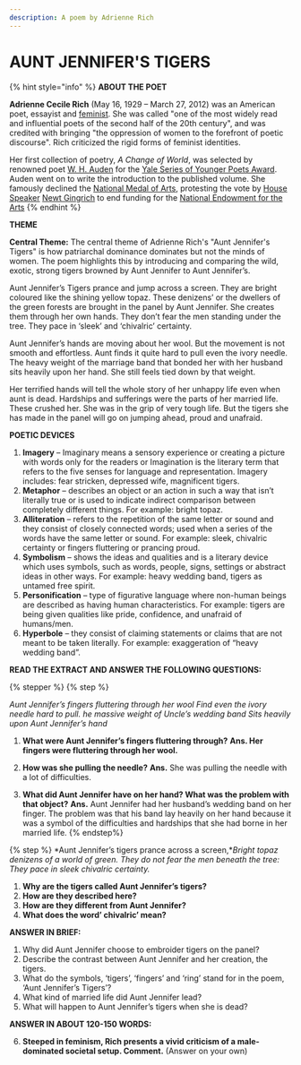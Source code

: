 ```yaml
---
description: A poem by Adrienne Rich
---
```

# AUNT JENNIFER'S TIGERS

{% hint style="info" %}
**ABOUT THE POET**

**Adrienne Cecile Rich** (May 16, 1929 – March 27, 2012) was an American poet, essayist and [feminist](https://en.wikipedia.org/wiki/Feminism). She was called "one of the most widely read and influential poets of the second half of the 20th century", and was credited with bringing "the oppression of women to the forefront of poetic discourse". Rich criticized the rigid forms of feminist identities.

Her first collection of poetry, _A Change of World_, was selected by renowned poet [W. H. Auden](https://en.wikipedia.org/wiki/W._H._Auden) for the [Yale Series of Younger Poets Award](https://en.wikipedia.org/wiki/Yale_Series_of_Younger_Poets_Award). Auden went on to write the introduction to the published volume. She famously declined the [National Medal of Arts](https://en.wikipedia.org/wiki/National_Medal_of_Arts), protesting the vote by [House Speaker](https://en.wikipedia.org/wiki/Speaker_of_the_United_States_House_of_Representatives) [Newt Gingrich](https://en.wikipedia.org/wiki/Newt_Gingrich) to end funding for the [National Endowment for the Arts](https://en.wikipedia.org/wiki/National_Endowment_for_the_Arts)
{% endhint %}

**THEME**

**Central Theme:** The central theme of Adrienne Rich's "Aunt Jennifer's Tigers" is how patriarchal dominance dominates but not the minds of women. The poem highlights this by introducing and comparing the wild, exotic, strong tigers browned by Aunt Jennifer to Aunt Jennifer’s.

Aunt Jennifer’s Tigers prance and jump across a screen. They are bright coloured like the shining yellow topaz. These denizens’ or the dwellers of the green forests are brought in the panel by Aunt Jennifer. She creates them through her own hands. They don’t fear the men standing under the tree. They pace in ‘sleek’ and ‘chivalric’ certainty.

Aunt Jennifer’s hands are moving about her wool. But the movement is not smooth and effortless. Aunt finds it quite hard to pull even the ivory needle. The heavy weight of the marriage band that bonded her with her husband sits heavily upon her hand. She still feels tied down by that weight.

Her terrified hands will tell the whole story of her unhappy life even when aunt is dead. Hardships and sufferings were the parts of her married life. These crushed her. She was in the grip of very tough life. But the tigers she has made in the panel will go on jumping ahead, proud and unafraid.


**POETIC DEVICES**

1. **Imagery** – Imaginary means a sensory experience or creating a picture with words only for the readers or Imagination is the literary term that refers to the five senses for language and representation. Imagery includes: fear stricken, depressed wife, magnificent tigers.
2. **Metaphor** – describes an object or an action in such a way that isn’t literally true or is used to indicate indirect comparison between completely different things. For example: bright topaz.
3. **Alliteration** – refers to the repetition of the same letter or sound and they consist of closely connected words; used when a series of the words have the same letter or sound. For example: sleek, chivalric certainty or fingers fluttering or prancing proud.
4. **Symbolism** – shows the ideas and qualities and is a literary device which uses symbols, such as words, people, signs, settings or abstract ideas in other ways. For example: heavy wedding band, tigers as untamed free spirit.
5. **Personification** – type of figurative language where non-human beings are described as having human characteristics. For example: tigers are being given qualities like pride, confidence, and unafraid of humans/men.
6. **Hyperbole** – they consist of claiming statements or claims that are not meant to be taken literally. For example: exaggeration of “heavy wedding band”.

**READ THE EXTRACT AND ANSWER THE FOLLOWING QUESTIONS:**

{% stepper %}
{% step %}

*Aunt Jennifer’s fingers fluttering through her wool*
*Find even the ivory needle hard to pull.*
*he massive weight of Uncle’s wedding band*
*Sits heavily upon Aunt Jennifer’s hand*

1. **What were Aunt Jennifer’s fingers fluttering through?**
   **Ans. Her fingers were fluttering through her wool.**

2. **How was she pulling the needle?**
   **Ans.** She was pulling the needle with a lot of difficulties.

3. **What did Aunt Jennifer have on her hand? What was the problem with that object?**
   **Ans.** Aunt Jennifer had her husband’s wedding band on her finger. The problem was that his band lay heavily on her hand because it was a symbol of the difficulties and hardships that she had borne in her married life.
{% endstep%}

{% step %}
*Aunt Jennifer’s tigers prance across a screen,**Bright topaz denizens of a world of green.*
*They do not fear the men beneath the tree:*
*They pace in sleek chivalric certainty.*

1. **Why are the tigers called Aunt Jennifer’s tigers?**
2. **How are they described here?**
3. **How are they different from Aunt Jennifer?**
4. **What does the word’ chivalric’ mean?**


**ANSWER IN BRIEF:**

1. Why did Aunt Jennifer choose to embroider tigers on the panel?
2. Describe the contrast between Aunt Jennifer and her creation, the tigers.
3. What do the symbols, ‘tigers’, ‘fingers’ and ‘ring’ stand for in the poem, ‘Aunt Jennifer’s Tigers’?
4. What kind of married life did Aunt Jennifer lead?
5. What will happen to Aunt Jennifer’s tigers when she is dead?

**ANSWER IN ABOUT 120-150 WORDS:**

6. **Steeped in feminism, Rich presents a vivid criticism of a male-dominated societal setup. Comment.** (Answer on your own)